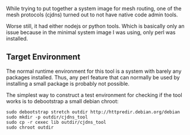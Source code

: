 While trying to put together a system image for mesh routing, one of
the mesh protocols (cjdns) turned out to not have native code admin tools.

Worse still, it had either nodejs or python tools.  Which is basically
only an issue because in the minimal system image I was using, only perl
was installed.

Target Environment
------------------

The normal runtime environment for this tool is a system with barely any
packages installed.  Thus, any perl feature that can normally be used by
installing a small package is probably not possible.

The simplest way to construct a test environment for checking if the tool
works is to debootstrap a small debian chroot:

    sudo debootstrap stretch outdir http://httpredir.debian.org/debian
    sudo mkdir -p outdir/cjdns_tool
    sudo cp -r cexec lib outdir/cjdns_tool
    sudo chroot outdir

